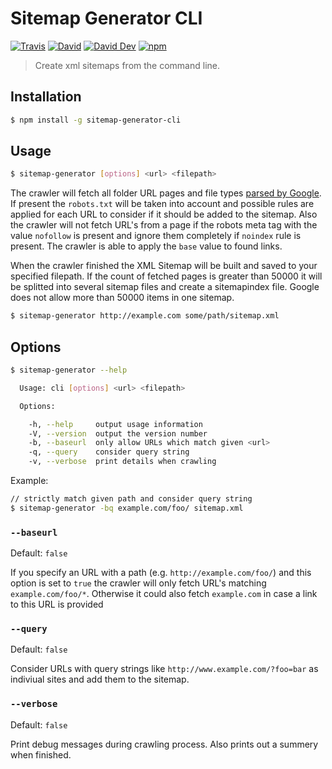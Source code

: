 # Sitemap Generator CLI

[![Travis](https://img.shields.io/travis/lgraubner/sitemap-generator-cli.svg)](https://travis-ci.org/lgraubner/sitemap-generator-cli) [![David](https://img.shields.io/david/lgraubner/sitemap-generator-cli.svg)](https://david-dm.org/lgraubner/sitemap-generator-cli) [![David Dev](https://img.shields.io/david/dev/lgraubner/sitemap-generator-cli.svg)](https://david-dm.org/lgraubner/sitemap-generator-cli#info=devDependencies) [![npm](https://img.shields.io/npm/v/sitemap-generator-cli.svg)](https://www.npmjs.com/package/sitemap-generator-cli)

> Create xml sitemaps from the command line.

## Installation

```BASH
$ npm install -g sitemap-generator-cli
```

## Usage
```BASH
$ sitemap-generator [options] <url> <filepath>
```

The crawler will fetch all folder URL pages and file types [parsed by Google](https://support.google.com/webmasters/answer/35287?hl=en). If present the `robots.txt` will be taken into account and possible rules are applied for each URL to consider if it should be added to the sitemap. Also the crawler will not fetch URL's from a page if the robots meta tag with the value `nofollow` is present and ignore them completely if `noindex` rule is present. The crawler is able to apply the `base` value to found links.

When the crawler finished the XML Sitemap will be built and saved to your specified filepath. If the count of fetched pages is greater than 50000 it will be splitted into several sitemap files and create a sitemapindex file. Google does not allow more than 50000 items in one sitemap.

```BASH
$ sitemap-generator http://example.com some/path/sitemap.xml
```

## Options
```BASH
$ sitemap-generator --help

  Usage: cli [options] <url> <filepath>

  Options:

    -h, --help     output usage information
    -V, --version  output the version number
    -b, --baseurl  only allow URLs which match given <url>
    -q, --query    consider query string
    -v, --verbose  print details when crawling
```

Example:

```Bash
// strictly match given path and consider query string
$ sitemap-generator -bq example.com/foo/ sitemap.xml
```

###  `--baseurl`

Default: `false`

If you specify an URL with a path (e.g. `http://example.com/foo/`) and this option is set to `true` the crawler will only fetch URL's matching `example.com/foo/*`. Otherwise it could also fetch `example.com` in case a link to this URL is provided


### `--query`

Default: `false`

Consider URLs with query strings like `http://www.example.com/?foo=bar` as indiviual sites and add them to the sitemap.

### `--verbose`

Default: `false`

Print debug messages during crawling process. Also prints out a summery when finished.
